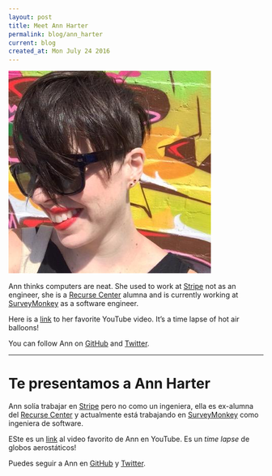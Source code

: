 ```yaml
---
layout: post
title: Meet Ann Harter
permalink: blog/ann_harter
current: blog
created_at: Mon July 24 2016
---
```


![Ann Harter](/img/speakers/ann.jpg)

Ann thinks computers are neat. She used to work at [Stripe](https://stripe.com/) not as an engineer, she is a [Recurse Center](https://www.recurse.com/) alumna and is currently working at [SurveyMonkey](https://www.surveymonkey.com/) as a software engineer.

Here is a [link](https://www.youtube.com/watch?v=l8YaMK4-MYg&feature=youtu.be) to her favorite YouTube video. It’s a time lapse of hot air balloons!

You can follow Ann on [GitHub][gh] and [Twitter][tw].

* * *

# Te presentamos a Ann Harter

Ann solía trabajar en [Stripe](https://stripe.com/) pero no como un ingeniera, ella es ex-alumna del [Recurse Center](https://www.recurse.com/) y actualmente está trabajando en [SurveyMonkey](https://www.surveymonkey.com/) como ingeniera de software.

ESte es un [link](https://www.youtube.com/watch?v=l8YaMK4-MYg&feature=youtu.be) al video favorito de Ann en YouTube. Es un _time lapse_ de globos aerostáticos!

Puedes seguir a Ann en [GitHub][GH] y [Twitter][TW].

[gh]: https://github.com/stellacotton
[tw]: https://github.com/theaisforannie
